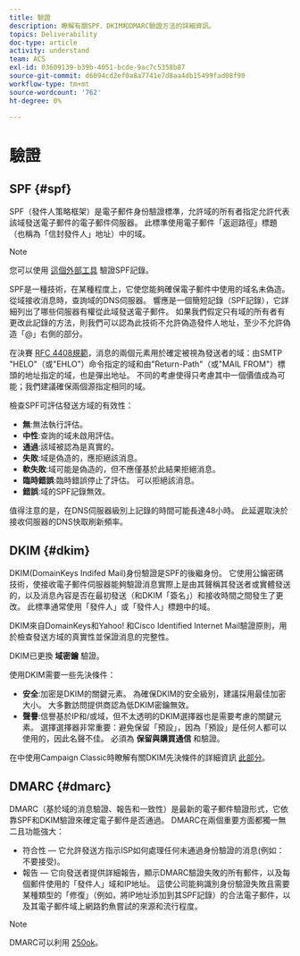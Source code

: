 ```yaml
---
title: 驗證
description: 瞭解有關SPF、DKIM和DMARC驗證方法的詳細資訊。
topics: Deliverability
doc-type: article
activity: understand
team: ACS
exl-id: 03609139-b39b-4051-bcde-9ac7c5358b87
source-git-commit: d6094cd2ef0a8a7741e7d8aa4db15499fad08f90
workflow-type: tm+mt
source-wordcount: '762'
ht-degree: 0%

---
```


# 驗證

## SPF {#spf}

SPF（發件人策略框架）是電子郵件身份驗證標準，允許域的所有者指定允許代表該域發送電子郵件的電子郵件伺服器。 此標準使用電子郵件「返迴路徑」標題（也稱為「信封發件人」地址）中的域。

>[!NOTE]
>
>您可以使用 [這個外部工具](https://www.kitterman.com/spf/validate.html) 驗證SPF記錄。

SPF是一種技術，在某種程度上，它使您能夠確保電子郵件中使用的域名未偽造。 從域接收消息時，查詢域的DNS伺服器。 響應是一個簡短記錄（SPF記錄），它詳細列出了哪些伺服器有權從此域發送電子郵件。 如果我們假定只有域的所有者有更改此記錄的方法，則我們可以認為此技術不允許偽造發件人地址，至少不允許偽造「@」右側的部分。

在決賽 [RFC 4408規範](https://www.rfc-editor.org/info/rfc4408)，消息的兩個元素用於確定被視為發送者的域：由SMTP &quot;HELO&quot;（或&quot;EHLO&quot;）命令指定的域和由&quot;Return-Path&quot;（或&quot;MAIL FROM&quot;）標頭的地址指定的域，也是彈出地址。 不同的考慮使得只考慮其中一個價值成為可能；我們建議確保兩個源指定相同的域。

檢查SPF可評估發送方域的有效性：

* **無**:無法執行評估。
* **中性**:查詢的域未啟用評估。
* **通過**:該域被認為是真實的。
* **失敗**:域是偽造的，應拒絕該消息。
* **軟失敗**:域可能是偽造的，但不應僅基於此結果拒絕消息。
* **臨時錯誤**:臨時錯誤停止了評估。 可以拒絕該消息。
* **錯誤**:域的SPF記錄無效。

值得注意的是，在DNS伺服器級別上記錄的時間可能長達48小時。 此延遲取決於接收伺服器的DNS快取刷新頻率。

## DKIM {#dkim}

DKIM(DomainKeys Indifed Mail)身份驗證是SPF的後繼身份。 它使用公鑰密碼技術，使接收電子郵件伺服器能夠驗證消息實際上是由其聲稱其發送者或實體發送的，以及消息內容是否在最初發送（和DKIM「簽名」）和接收時間之間發生了更改。 此標準通常使用「發件人」或「發件人」標題中的域。

DKIM來自DomainKeys和Yahoo! 和Cisco Identified Internet Mail驗證原則，用於檢查發送方域的真實性並保證消息的完整性。

DKIM已更換 **域密鑰** 驗證。

使用DKIM需要一些先決條件：

* **安全**:加密是DKIM的關鍵元素。 為確保DKIM的安全級別，建議採用最佳加密大小。 大多數訪問提供商認為低DKIM密鑰無效。
* **聲譽**:信譽基於IP和/或域，但不太透明的DKIM選擇器也是需要考慮的關鍵元素。 選擇選擇器非常重要：避免保留「預設」，因為「預設」是任何人都可以使用的，因此名聲不佳。 必須為 **保留與購買通信** 和驗證。

在中使用Campaign Classic時瞭解有關DKIM先決條件的詳細資訊 [此部分](/help/additional-resources/acc-technical-recommendations.md#dkim-acc)。

## DMARC {#dmarc}

DMARC（基於域的消息驗證、報告和一致性）是最新的電子郵件驗證形式，它依靠SPF和DKIM驗證來確定電子郵件是否通過。 DMARC在兩個重要方面都獨一無二且功能強大：

* 符合性 — 它允許發送方指示ISP如何處理任何未通過身份驗證的消息(例如：不要接受)。
* 報告 — 它向發送者提供詳細報告，顯示DMARC驗證失敗的所有郵件，以及每個郵件使用的「發件人」域和IP地址。 這使公司能夠識別身份驗證失敗且需要某種類型的「修復」（例如，將IP地址添加到其SPF記錄）的合法電子郵件，以及其電子郵件域上網路釣魚嘗試的來源和流行程度。

>[!NOTE]
>
>DMARC可以利用 [250ok](https://250ok.com/)。
